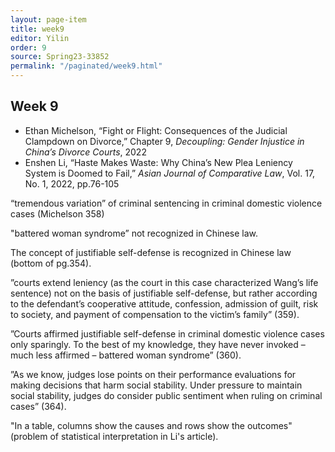 ```yaml
---
layout: page-item
title: week9
editor: Yilin
order: 9
source: Spring23-33852
permalink: "/paginated/week9.html"
---
```


## Week 9

- Ethan Michelson, “Fight or Flight: Consequences of the Judicial Clampdown on Divorce,” Chapter 9, *Decoupling: Gender Injustice in China’s Divorce Courts*, 2022
- Enshen Li, “Haste Makes Waste: Why China’s New Plea Leniency System is Doomed to Fail,” *Asian Journal of Comparative Law*, Vol. 17, No. 1, 2022, pp.76-105

“tremendous variation” of criminal sentencing in criminal domestic violence cases (Michelson 358) 

"battered woman syndrome” not recognized in Chinese law.

The concept of justifiable self-defense is recognized in Chinese law (bottom of pg.354).

”courts extend leniency (as the court in this case characterized Wang’s life sentence) not on the basis of justifiable self-defense, but rather according to the defendant’s cooperative attitude, confession, admission of guilt, risk to society, and payment of compensation to the victim’s family” (359).

”Courts affirmed justifiable self-defense in criminal domestic violence cases only sparingly. To the best of my knowledge, they have never invoked – much less affirmed – battered woman syndrome” (360).

”As we know, judges lose points on their performance evaluations for making decisions that harm social stability. Under pressure to maintain social stability, judges do consider public sentiment when ruling on criminal cases” (364). 

"In a table, columns show the causes and rows show the outcomes" (problem of statistical interpretation in Li's article).
